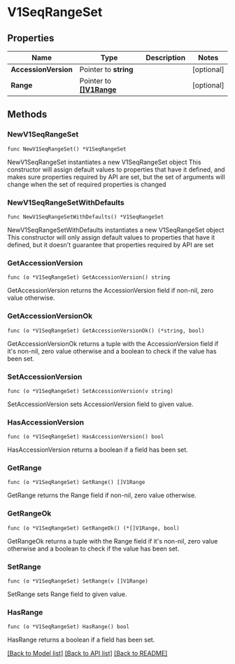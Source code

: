 # V1SeqRangeSet

## Properties

Name | Type | Description | Notes
------------ | ------------- | ------------- | -------------
**AccessionVersion** | Pointer to **string** |  | [optional] 
**Range** | Pointer to [**[]V1Range**](V1Range.md) |  | [optional] 

## Methods

### NewV1SeqRangeSet

`func NewV1SeqRangeSet() *V1SeqRangeSet`

NewV1SeqRangeSet instantiates a new V1SeqRangeSet object
This constructor will assign default values to properties that have it defined,
and makes sure properties required by API are set, but the set of arguments
will change when the set of required properties is changed

### NewV1SeqRangeSetWithDefaults

`func NewV1SeqRangeSetWithDefaults() *V1SeqRangeSet`

NewV1SeqRangeSetWithDefaults instantiates a new V1SeqRangeSet object
This constructor will only assign default values to properties that have it defined,
but it doesn't guarantee that properties required by API are set

### GetAccessionVersion

`func (o *V1SeqRangeSet) GetAccessionVersion() string`

GetAccessionVersion returns the AccessionVersion field if non-nil, zero value otherwise.

### GetAccessionVersionOk

`func (o *V1SeqRangeSet) GetAccessionVersionOk() (*string, bool)`

GetAccessionVersionOk returns a tuple with the AccessionVersion field if it's non-nil, zero value otherwise
and a boolean to check if the value has been set.

### SetAccessionVersion

`func (o *V1SeqRangeSet) SetAccessionVersion(v string)`

SetAccessionVersion sets AccessionVersion field to given value.

### HasAccessionVersion

`func (o *V1SeqRangeSet) HasAccessionVersion() bool`

HasAccessionVersion returns a boolean if a field has been set.

### GetRange

`func (o *V1SeqRangeSet) GetRange() []V1Range`

GetRange returns the Range field if non-nil, zero value otherwise.

### GetRangeOk

`func (o *V1SeqRangeSet) GetRangeOk() (*[]V1Range, bool)`

GetRangeOk returns a tuple with the Range field if it's non-nil, zero value otherwise
and a boolean to check if the value has been set.

### SetRange

`func (o *V1SeqRangeSet) SetRange(v []V1Range)`

SetRange sets Range field to given value.

### HasRange

`func (o *V1SeqRangeSet) HasRange() bool`

HasRange returns a boolean if a field has been set.


[[Back to Model list]](../README.md#documentation-for-models) [[Back to API list]](../README.md#documentation-for-api-endpoints) [[Back to README]](../README.md)


